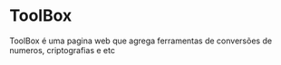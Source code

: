 # ToolBox
ToolBox é uma pagina web que agrega ferramentas de conversões de numeros, criptografias e etc
